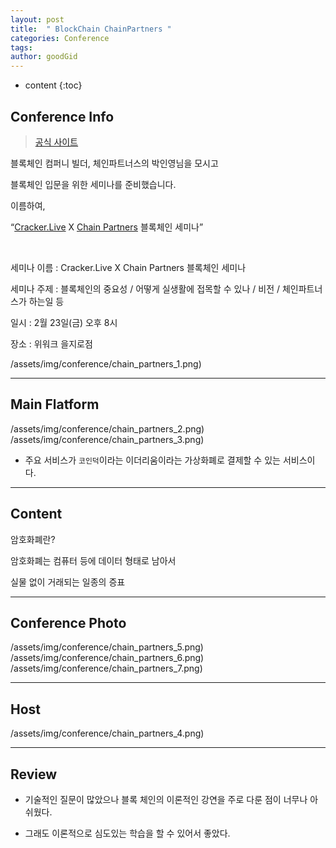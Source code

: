 ```yaml
---
layout: post
title:  " BlockChain ChainPartners "
categories: Conference
tags: 
author: goodGid
---
```

* content
{:toc}


## Conference Info

> [공식 사이트](http://www.chain.partners/)




블록체인 컴퍼니 빌더, 체인파트너스의 박인영님을 모시고 

블록체인 입문을 위한 세미나를 준비했습니다.

이름하여,

“[Cracker.Live](https://www.facebook.com/cracker.live/?fref=mentions) X [Chain Partners](https://www.facebook.com/decenter.kr/?fref=mentions) 블록체인 세미나”

<br>

세미나 이름 : Cracker.Live X Chain Partners 블록체인 세미나

세미나 주제 : 블록체인의 중요성 / 어떻게 실생활에 접목할 수 있나 / 비전 / 체인파트너스가 하는일 등

일시 : 2월 23일(금) 오후 8시

장소 : 위워크 을지로점



  /assets/img/conference/chain_partners_1.png)



---

## Main Flatform


  /assets/img/conference/chain_partners_2.png)
  /assets/img/conference/chain_partners_3.png)



* 주요 서비스가 `코인덕`이라는 이더리움이라는 가상화폐로 결제할 수 있는 서비스이다.

---

## Content

암호화폐란?

암호화폐는 컴퓨터 등에 데이터 형태로 남아서

실물 없이 거래되는 일종의 증표



---

## Conference Photo


  /assets/img/conference/chain_partners_5.png)
  /assets/img/conference/chain_partners_6.png)
  /assets/img/conference/chain_partners_7.png)





---


## Host



  /assets/img/conference/chain_partners_4.png)




---

## Review

* 기술적인 질문이 많았으나 블록 체인의 이론적인 강연을 주로 다룬 점이 너무나 아쉬웠다.

* 그래도 이론적으로 심도있는 학습을 할 수 있어서 좋았다.